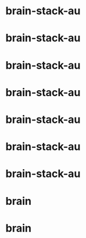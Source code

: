 # brain-stack-au
# brain-stack-au
# brain-stack-au
# brain-stack-au
# brain-stack-au
# brain-stack-au
# brain-stack-au
# brain
# brain
